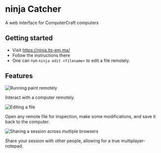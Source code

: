 # ninja Catcher

A web interface for ComputerCraft computers

## Getting started
 - Visit https://ninja.its-em.ma/
 - Follow the instructions there
 - One can run `ninja edit <filename>` to edit a file remotely.

## Features
![Running paint remotely](img/01-run-paint.png "Running paint remotely")

Interact with a computer remotely.

![Editing a file](img/02-file-edit.png "Editing a file")

Open any remote file for inspection, make some modifications, and save it back
to the computer.

![Sharing a session across multiple browsers](img/03-share.png "Sharing a session across multiple browsers")

Share your session with other people, allowing for a true multiplayer-notepad.

